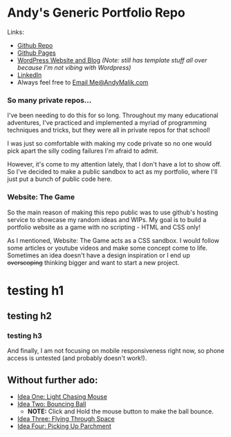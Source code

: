 # Andy's Generic Portfolio Repo
Links:
 - [Github Repo](https://www.github.com/Ansem717/Ansem717.github.io)
 - [Github Pages](https://ansem717.github.io)
 - [WordPress Website and Blog](https://www.andymalik.com) *(Note: still has template stuff all over because I'm not vibing with Wordpress)*
 - [LinkedIn](http://linkedin.com/in/andy-malik)
 - Always feel free to [Email Me@AndyMalik.com](mailto:me@andymalik.com)

### So many private repos...
I've been needing to do this for so long. Throughout my many educational adventures, I've practiced and implemented a myriad of programming techniques and tricks, but they were all in private repos for that school!

I was just so comfortable with making my code private so no one would pick apart the silly coding failures I'm afraid to admit. 

However, it's come to my attention lately, that I don't have a lot to show off. So I've decided to make a public sandbox to act as my portfolio, where I'll just put a bunch of public code here.
### Website: The Game
So the main reason of making this repo public was to use github's hosting service to showcase my random ideas and WIPs. My goal is to build a portfolio website as a game with no scripting - HTML and CSS only!

As I mentioned, Website: The Game acts as a CSS sandbox. I would follow some articles or youtube videos and make some concept come to life. Sometimes an idea doesn't have a design inspiration or I end up ~~overscoping~~ thinking bigger and want to start a new project.

# testing h1
## testing h2
### testing h3
And finally, I am not focusing on mobile responsiveness right now, so phone access is untested (and probably doesn't work!).
## Without further ado:
- [Idea One: Light Chasing Mouse](https://ansem717.github.io/WebsiteTheGame/VersionOne/index.html)
- [Idea Two: Bouncing Ball](https://ansem717.github.io/WebsiteTheGame/VersionTwo/index.html)
  - **NOTE:** Click and Hold the mouse button to make the ball bounce.
- [Idea Three: Flying Through Space](https://ansem717.github.io/WebsiteTheGame/VersionThree/index.html)
- [Idea Four: Picking Up Parchment](https://ansem717.github.io/WebsiteTheGame/VersionFour/index.html)